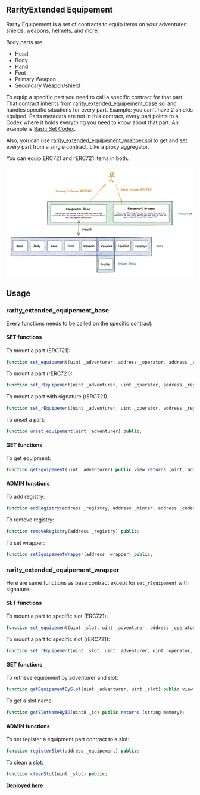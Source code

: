 ## RarityExtended Equipement

Rarity Equipement is a set of contracts to equip items on your adventurer: shields, weapons, helmets, and more.

Body parts are:
- Head
- Body
- Hand
- Foot
- Primary Weapon
- Secondary Weapon/shield

To equip a specific part you need to call a specific contract for that part. That contract inherits from [rarity_extended_equipement_base.sol](rarity_extended_equipement_base.sol) and handles specific situations for every part. 
Example: you can't have 2 shields equiped.
Parts metadata are not in this contract, every part points to a Codex where it holds everything you need to know about that part. An example is [Basic Set Codex](contracts/extensions/rarity_extended_equipement_basic_set/rarity_extended_basic_set_armor_codex.sol).

Also, you can use [rarity_extended_equipement_wrapper.sol](rarity_extended_equipement_wrapper.sol) to get and set every part from a single contract. Like a proxy aggregator.

You can equip ERC721 and rERC721 items in both.

![Concept](equipmentConcept.jpg)

## Usage

### rarity_extended_equipement_base

Every functions needs to be called on the specific contract:

#### SET functions

To mount a part (ERC721):

```js
function set_equipement(uint _adventurer, address _operator, address _registry, uint256 _tokenID) public;
```

To mount a part (rERC721):

```js
function set_rEquipement(uint _adventurer, uint _operator, address _registry, uint256 _tokenID) public;
```

To mount a part with signature (rERC721)

```js
function set_rEquipement(uint _adventurer, uint _operator, address _registry, uint256 _tokenID, uint256 deadline, bytes calldata signature) public;
```

To unset a part:

```js
function unset_equipement(uint _adventurer) public;
```

#### GET functions

To get equipment:

```js
function getEquipement(uint _adventurer) public view returns (uint, address, address, uint8, uint8, bool);
```

#### ADMIN functions

To add registry:

```js
function addRegistry(address _registry, address _minter, address _codex) public;
```

To remove registry:

```js
function removeRegistry(address _registry) public;
```

To set wrapper:

```js
function setEquipementWrapper(address _wrapper) public;
```

### rarity_extended_equipement_wrapper

Here are same functions as base contract except for `set_rEquipement` with signature.

#### SET functions

To mount a part to specific slot (ERC721):

```js
function set_equipement(uint _slot, uint _adventurer, address _operator, address _registry, uint256 _tokenID) public;
```

To mount a part to specific slot (rERC721):

```js
function set_rEquipement(uint _slot, uint _adventurer, uint _operator, address _registry, uint256 _tokenID) public;
```

#### GET functions

To retrieve equipment by adventurer and slot:

```js
function getEquipementBySlot(uint _adventurer, uint _slot) public view returns (uint tokenID, address registry, address codex, uint8 base_type, uint8 item_type, bool fromAdventurer);
```

To get a slot name:

```js
function getSlotNameByID(uint8 _id) public returns (string memory);
```

#### ADMIN functions

To set register a equipment part contract to a slot:

```js
function registerSlot(address _equipement) public;
```

To clean a slot:

```js
function cleanSlot(uint _slot) public;
```

**[Deployed here](../../../DEPLOYEDCONTRACTS.md#Equipement)**